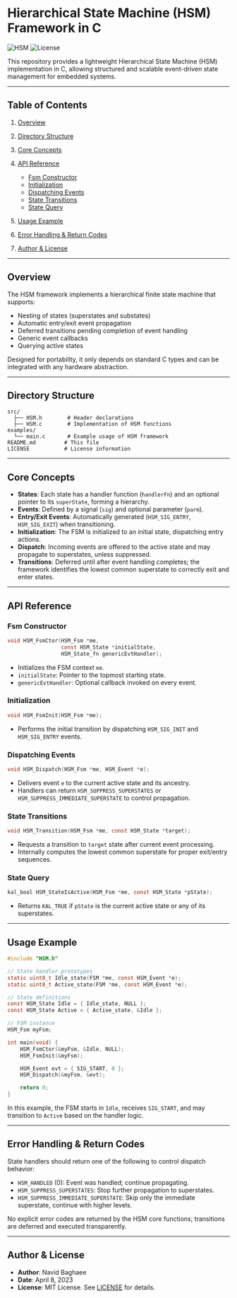 # Hierarchical State Machine (HSM) Framework in C
![HSM](https://img.shields.io/badge/HSM%20-blue)
![License](https://img.shields.io/badge/License-MIT-green)

This repository provides a lightweight Hierarchical State Machine (HSM) implementation in C, allowing structured and scalable event-driven state management for embedded systems.

---

## Table of Contents

1. [Overview](#overview)
2. [Directory Structure](#directory-structure)
3. [Core Concepts](#core-concepts)
4. [API Reference](#api-reference)

   * [Fsm Constructor](#fsm-constructor)
   * [Initialization](#initialization)
   * [Dispatching Events](#dispatching-events)
   * [State Transitions](#state-transitions)
   * [State Query](#state-query)
5. [Usage Example](#usage-example)
6. [Error Handling & Return Codes](#error-handling--return-codes)
7. [Author & License](#author--license)

---

## Overview

The HSM framework implements a hierarchical finite state machine that supports:

* Nesting of states (superstates and substates)
* Automatic entry/exit event propagation
* Deferred transitions pending completion of event handling
* Generic event callbacks
* Querying active states

Designed for portability, it only depends on standard C types and can be integrated with any hardware abstraction.

---

## Directory Structure

```plaintext
src/
  ├── HSM.h        # Header declarations
  ├── HSM.c        # Implementation of HSM functions
examples/
  └── main.c       # Example usage of HSM framework
README.md         # This file
LICENSE           # License information
```

---

## Core Concepts

* **States**: Each state has a handler function (`handlerFn`) and an optional pointer to its `superState`, forming a hierarchy.
* **Events**: Defined by a signal (`sig`) and optional parameter (`parm`).
* **Entry/Exit Events**: Automatically generated (`HSM_SIG_ENTRY`, `HSM_SIG_EXIT`) when transitioning.
* **Initialization**: The FSM is initialized to an initial state, dispatching entry actions.
* **Dispatch**: Incoming events are offered to the active state and may propagate to superstates, unless suppressed.
* **Transitions**: Deferred until after event handling completes; the framework identifies the lowest common superstate to correctly exit and enter states.

---

## API Reference

### Fsm Constructor

```c
void HSM_FsmCtor(HSM_Fsm *me,
                 const HSM_State *initialState,
                 HSM_State_fn genericEvtHandler);
```

* Initializes the FSM context `me`.
* `initialState`: Pointer to the topmost starting state.
* `genericEvtHandler`: Optional callback invoked on every event.

### Initialization

```c
void HSM_FsmInit(HSM_Fsm *me);
```

* Performs the initial transition by dispatching `HSM_SIG_INIT` and `HSM_SIG_ENTRY` events.

### Dispatching Events

```c
void HSM_Dispatch(HSM_Fsm *me, HSM_Event *e);
```

* Delivers event `e` to the current active state and its ancestry.
* Handlers can return `HSM_SUPPRESS_SUPERSTATES` or `HSM_SUPPRESS_IMMEDIATE_SUPERSTATE` to control propagation.

### State Transitions

```c
void HSM_Transition(HSM_Fsm *me, const HSM_State *target);
```

* Requests a transition to `target` state after current event processing.
* Internally computes the lowest common superstate for proper exit/entry sequences.

### State Query

```c
kal_bool HSM_StateIsActive(HSM_Fsm *me, const HSM_State *pState);
```

* Returns `KAL_TRUE` if `pState` is the current active state or any of its superstates.

---

## Usage Example

```c
#include "HSM.h"

// State handler prototypes
static uint8_t Idle_state(FSM *me, const HSM_Event *e);
static uint8_t Active_state(FSM *me, const HSM_Event *e);

// State definitions
const HSM_State Idle = { Idle_state, NULL };
const HSM_State Active = { Active_state, &Idle };

// FSM instance
HSM_Fsm myFsm;

int main(void) {
    HSM_FsmCtor(&myFsm, &Idle, NULL);
    HSM_FsmInit(&myFsm);

    HSM_Event evt = { SIG_START, 0 };
    HSM_Dispatch(&myFsm, &evt);

    return 0;
}
```

In this example, the FSM starts in `Idle`, receives `SIG_START`, and may transition to `Active` based on the handler logic.

---

## Error Handling & Return Codes

State handlers should return one of the following to control dispatch behavior:

* `HSM_HANDLED` (0): Event was handled; continue propagating.
* `HSM_SUPPRESS_SUPERSTATES`: Stop further propagation to superstates.
* `HSM_SUPPRESS_IMMEDIATE_SUPERSTATE`: Skip only the immediate superstate, continue with higher levels.

No explicit error codes are returned by the HSM core functions; transitions are deferred and executed transparently.

---

## Author & License

* **Author**: Navid Baghaee
* **Date**: April 8, 2023
* **License**: MIT License. See [LICENSE](LICENSE) for details.
